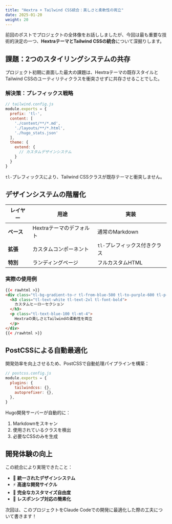 ```yaml
---
title: "Hextra + Tailwind CSS統合：美しさと柔軟性の両立"
date: 2025-01-20
weight: 20
---
```


前回のポストでプロジェクトの全体像をお話ししましたが、今回は最も重要な技術的決定の一つ、**HextraテーマとTailwind CSSの統合**について深掘りします。

<!--more-->

## 課題：2つのスタイリングシステムの共存

プロジェクト初期に直面した最大の課題は、Hextraテーマの既存スタイルとTailwind CSSのユーティリティクラスを衝突させずに共存させることでした。

### 解決策：プレフィックス戦略

```javascript
// tailwind.config.js
module.exports = {
  prefix: 'tl-',
  content: [
    './content/**/*.md',
    './layouts/**/*.html',
    './hugo_stats.json'
  ],
  theme: {
    extend: {
      // カスタムデザインシステム
    }
  }
}
```

`tl-`プレフィックスにより、Tailwind CSSクラスが既存テーマと衝突しません。

## デザインシステムの階層化

| レイヤー | 用途 | 実装 |
|---------|------|------|
| **ベース** | Hextraテーマのデフォルト | 通常のMarkdown |
| **拡張** | カスタムコンポーネント | `tl-`プレフィックス付きクラス |
| **特別** | ランディングページ | フルカスタムHTML |

### 実際の使用例

```html
{{< rawhtml >}}
<div class="tl-bg-gradient-to-r tl-from-blue-500 tl-to-purple-600 tl-p-8 tl-rounded-lg">
  <h3 class="tl-text-white tl-text-2xl tl-font-bold">
    カスタムヒーローセクション
  </h3>
  <p class="tl-text-blue-100 tl-mt-4">
    Hextraの美しさとTailwindの柔軟性を両立
  </p>
</div>
{{< /rawhtml >}}
```

## PostCSSによる自動最適化

開発効率を向上させるため、PostCSSで自動処理パイプラインを構築：

```javascript
// postcss.config.js
module.exports = {
  plugins: {
    tailwindcss: {},
    autoprefixer: {},
  },
}
```

Hugo開発サーバーが自動的に：
1. Markdownをスキャン
2. 使用されているクラスを検出
3. 必要なCSSのみを生成

## 開発体験の向上

この統合により実現できたこと：

- 🎨 **統一されたデザインシステム**
- ⚡ **高速な開発サイクル**
- 🔧 **完全なカスタマイズ自由度**
- 📱 **レスポンシブ対応の簡素化**

次回は、このプロジェクトをClaude Codeでの開発に最適化した際の工夫について書きます！